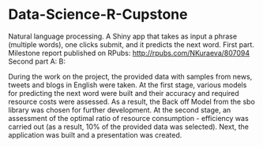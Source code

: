 # Data-Science-R-Cupstone
Natural language processing. A Shiny app that takes as input a phrase (multiple words), one clicks submit, and it predicts the next word.
First part. Milestone report published on RPubs: http://rpubs.com/NKuraeva/807094
Second part A:
B:

During the work on the project, the provided data with samples from news, tweets and blogs in English were taken. At the first stage, various models for predicting the next word were built and their accuracy and required resource costs were assessed. As a result, the Back off Model from the sbo library was chosen for further development.
At the second stage, an assessment of the optimal ratio of resource consumption - efficiency was carried out (as a result, 10% of the provided data was selected). Next, the application was built and a presentation was created.